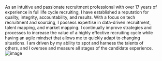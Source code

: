 As an intuitive and passionate recruitment professional with over 17 years of experience in full life cycle recruiting, I have established a reputation for quality, integrity, accountability, and results. With a focus on tech recruitment and sourcing, I possess expertise in data-driven recruitment, talent mapping, and market mapping. I continually improve strategies and processes to increase the value of a highly effective recruiting cycle while having an agile mindset that allows me to quickly adapt to changing situations. I am driven by my ability to spot and harness the talents of others, and I oversee and measure all stages of the candidate experience.![image](https://user-images.githubusercontent.com/19776279/226186170-f8190ba0-13c5-4717-b77a-787119cbbef1.png)
